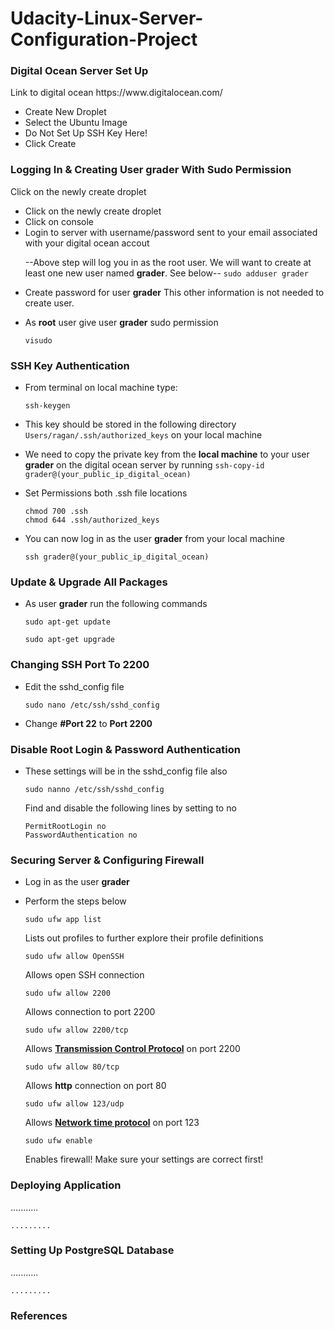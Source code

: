 # Udacity-Linux-Server-Configuration-Project

<h3>Digital Ocean Server Set Up</h3>
<p>Link to digital ocean https://www.digitalocean.com/</p>
<ul>
<li>Create New Droplet</li>
<li>Select the Ubuntu Image</li>
<li>Do Not Set Up SSH Key Here!</li>
<li>Click Create</li>
</ul>


<h3>Logging In & Creating User grader With Sudo Permission</h3>
<p>Click on the newly create droplet</p>
<ul>
<li>Click on the newly create droplet</li>
<li>Click on console</li>
<li>Login to server with username/password sent to your email associated with your digital ocean accout</li>
<p>--Above step will log you in as the root user. We will want to create at least one new user named <b>grader</b>. See below--
<code>sudo adduser grader</code>
</ul>
<ul>
<li><p>Create password for user <b>grader</b> This other information is not needed to create user.</p></li>
<li><p>As <b>root</b> user give user <b>grader</b> sudo permission </li>
<code>visudo</code>
</ul>


<h3>SSH Key Authentication</h3>
<ul>
<li><p>From terminal on local machine type:</p></li>
<pre>
<code>ssh-keygen</code>
</pre>
</ul>
<ul>
<li><p>This key should be stored in the following directory <code>Users/ragan/.ssh/authorized_keys</code> on your local machine</p></li>
<li><p>We need to copy the private key from the <b>local machine</b> to your user <b>grader</b> on the digital ocean server by running <code>ssh-copy-id grader@(your_public_ip_digital_ocean)</code></p></li>
<li><p>Set Permissions both .ssh file locations</p></li>
<pre>
<code>chmod 700 .ssh</code>
<code>chmod 644 .ssh/authorized_keys</code>
</pre>
<li><p>You can now log in as the user <b>grader</b> from your local machine</p></li>
<pre>
<code>ssh grader@(your_public_ip_digital_ocean)</code>
</pre>
</ul>



<h3>Update & Upgrade All Packages</h3>
<ul>
<li><p>As user <b>grader</b> run the following commands</p></li>

<p><code>sudo apt-get update</code></p>

<p><code>sudo apt-get upgrade</code></p>
</ul>


<h3>Changing SSH Port To 2200</h3>
<ul>
<li><p>Edit the sshd_config file</p></li>
<pre>
<code>sudo nano /etc/ssh/sshd_config</code>
</pre>
<li><p>Change <b>#Port 22</b> to <b>Port 2200</b></p></li>
</ul>

<h3>Disable Root Login & Password Authentication</h3>
<ul>
<li><p>These settings will be in the sshd_config file also<p></li>
<code>sudo nanno /etc/ssh/sshd_config</code>
<p>Find and disable the following lines by setting to no</p>
<pre>
<code>PermitRootLogin no</code>
<code>PasswordAuthentication no</code>
</pre>
</ul>

<h3>Securing Server & Configuring Firewall</h3>
<ul>
<li><p>Log in as the user <b>grader</b></p></li>
<li><p>Perform the steps below</p></li>
<code>sudo ufw app list</code><p> Lists out profiles to further explore their profile definitions</p>
<code>sudo ufw allow OpenSSH</code><p> Allows open SSH connection</p>
<code>sudo ufw allow 2200</code><p> Allows connection to port 2200</p>
<code>sudo ufw allow 2200/tcp</code><p> Allows <a href="https://stackoverflow.com/questions/8156254/tcp-vs-udp-what-is-a-tcp-connection"><b>Transmission Control Protocol</b></a> on port 2200</p>
<code>sudo ufw allow 80/tcp</code><p> Allows <b>http</b> connection on port 80</p>
<code>sudo ufw allow 123/udp</code><p> Allows <a href="https://www.auditmypc.com/udp-port-123.asp"><b>Network time protocol</b></a> on port 123</p>
<code>sudo ufw enable</code><p> Enables firewall! Make sure your settings are correct first!</p>
</ul>


<h3>Deploying Application</h3>
<p>........... </p>
<pre>
<code>.........</code>
</pre>


<h3>Setting Up PostgreSQL Database</h3>
<p>........... </p>
<pre>
<code>.........</code>
</pre>


<h3>References</h3>
